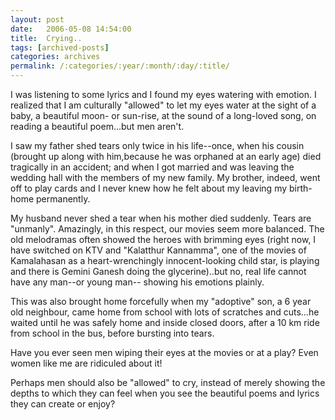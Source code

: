 ```yaml
---
layout: post
date:	2006-05-08 14:54:00
title:  Crying..
tags: [archived-posts]
categories: archives
permalink: /:categories/:year/:month/:day/:title/
---
```

I was listening to some lyrics and I found my eyes watering with emotion.  I realized that I am culturally "allowed" to let my eyes water at the sight of a baby, a beautiful moon- or sun-rise, at the sound of a long-loved song, on reading a beautiful poem...but men aren't. 

I saw my father shed tears only twice in his life--once, when his cousin (brought up along with him,because he was orphaned at an early age) died tragically in an accident; and when I got married and was leaving the wedding hall with the members of my new family. My brother, indeed, went off to play cards and I never knew how he felt about my leaving my birth-home permanently.

My husband never shed a tear when his mother died suddenly. Tears are "unmanly". Amazingly, in this respect, our movies seem more balanced. The old melodramas often showed the heroes with brimming eyes (right now, I have switched on KTV and "Kalatthur Kannamma", one of the movies of Kamalahasan as a heart-wrenchingly innocent-looking child star, is playing and there is Gemini Ganesh doing the glycerine)..but no, real life cannot have any man--or young man-- showing his emotions plainly. 

This was also brought home forcefully when my "adoptive" son, a 6 year old neighbour, came home from school with lots of scratches and cuts...he waited until he was safely home and inside closed doors, after a 10 km ride from school in the bus, before bursting into tears.

Have you ever seen men wiping their eyes at the movies or at a play? Even women like me are ridiculed about it!

Perhaps men should also be "allowed" to cry, instead of merely showing the depths to which they can feel when you see the beautiful poems and lyrics they can create or enjoy?
